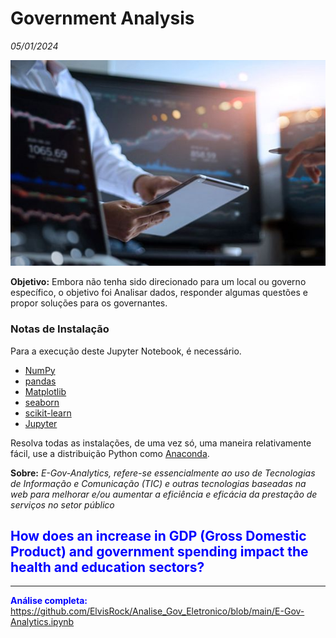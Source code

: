 # Government Analysis

_05/01/2024_

![title](projeto.png)


**Objetivo:** Embora não tenha sido direcionado para um local ou governo específico, o objetivo foi Analisar dados, responder algumas questões e propor soluções para os governantes.



### Notas de Instalação

Para a execução deste Jupyter Notebook, é necessário.

* [NumPy](https://numpy.org/)
* [pandas](https://pandas.pydata.org/)
* [Matplotlib](https://matplotlib.org/)
* [seaborn](https://seaborn.pydata.org/)
* [scikit-learn](https://scikit-learn.org/stable/)
* [Jupyter](https://jupyter.org/)

Resolva todas as instalações, de uma vez só, uma maneira relativamente fácil, use a distribuição Python como [Anaconda](https://www.anaconda.com/download).



**Sobre:** _E-Gov-Analytics, refere-se essencialmente ao uso de Tecnologias de Informação e Comunicação (TIC) e outras tecnologias baseadas na web para melhorar e/ou aumentar a eficiência e eficácia da prestação de serviços no setor público_

## <font color = 'blue'>How does an increase in GDP (Gross Domestic Product) and government spending impact the health and education sectors?<font>







____________________________

**Análise completa:** https://github.com/ElvisRock/Analise_Gov_Eletronico/blob/main/E-Gov-Analytics.ipynb







